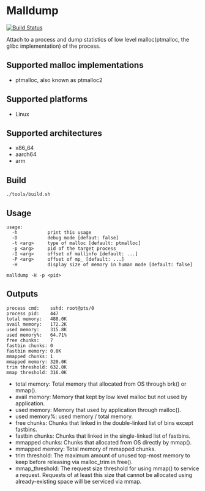 # Malldump

[![Build Status](https://travis-ci.com/yonzkon/libcx.svg?branch=master)](https://travis-ci.com/yonzkon/libcx)

Attach to a process and dump statistics of low level malloc(ptmalloc, the glibc implementation) of the process.

## Supported malloc implementations

- ptmalloc, also known as ptmalloc2

## Supported platforms

- Linux

## Supported architectures

- x86_64
- aarch64
- arm

## Build
```
./tools/build.sh
```

## Usage

```
usage:
  -h           print this usage
  -D           debug mode [defaut: false]
  -t <arg>     type of malloc [default: ptmalloc]
  -p <arg>     pid of the target process
  -I <arg>     offset of mallinfo [default: ...]
  -P <arg>     offset of mp_ [default: ...]
  -H           display size of memory in human mode [default: false]
```
```
malldump -H -p <pid>
```

## Outputs

```
process cmd:    sshd: root@pts/0
process pid:    447
total memory:   488.0K
avail memory:   172.2K
used memory:    315.8K
used memory%:   64.71%
free chunks:    7
fastbin chunks: 0
fastbin memory: 0.0K
mmapped chunks: 1
mmapped memory: 320.0K
trim threshold: 632.0K
mmap threshold: 316.0K
```

- total memory: Total memory that allocated from OS through brk() or mmap().
- avail memory: Memory that kept by low level malloc but not used by application.
- used memory: Memory that used by application through malloc().
- used memory%: used memory / total memory.
- free chunks: Chunks that linked in the double-linked list of bins except fastbins.
- fastbin chunks: Chunks that linked in the single-linked list of fastbins.
- mmapped chunks: Chunks that allocated from OS directly by mmap().
- mmapped memory: Total memory of mmapped chunks.
- trim threshold: The maximum amount of unused top-most memory to keep before releasing via malloc_trim in free().
- mmap_threshold: The request size threshold for using mmap() to service a request. Requests of at least this size that cannot be allocated using already-existing space will be serviced via mmap.
